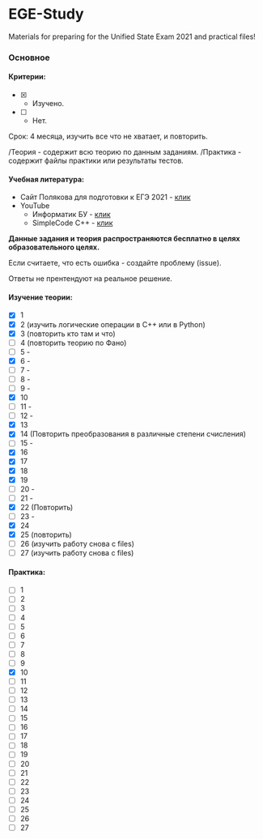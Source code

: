 # EGE-Study
Materials for preparing for the Unified State Exam 2021 and practical files!

### Основное

#### Критерии:
- [x] - Изучено.
- [ ] - Нет.

Срок: 4 месяца, изучить все что не хватает, и повторить.

/Теория - содержит всю теорию по данным заданиям.
/Практика - содержит файлы практики или результаты тестов.


#### Учебная литература:
- Сайт Полякова для подготовки к ЕГЭ 2021 - [клик](https://kpolyakov.spb.ru/school/ege.htm)
- YouTube
	- Информатик БУ - [клик](https://www.youtube.com/channel/UCmUcjDHUkIMhfqBfyHYXYuA)
	- SimpleCode C++ - [клик](https://www.youtube.com/watch?v=kRcbYLK3OnQ&list=PLQOaTSbfxUtCrKs0nicOg2npJQYSPGO9r)
	
**Данные задания и теория распространяются бесплатно в целях образовательного целях.**

Если считаете, что есть ошибка - создайте проблему (issue).
	
Ответы не прентендуют на реальное решение.
	
#### Изучение теории: 
- [x] 1
- [x] 2 (изучить логические операции в C++ или в Python)
- [x] 3 (повторить кто там и что)
- [ ] 4 (повторить теорию по Фано)
- [ ] 5 -
- [x] 6 -
- [ ] 7 -
- [ ] 8 -
- [ ] 9 -
- [x] 10
- [ ] 11 -
- [ ] 12 -
- [x] 13
- [x] 14 (Повторить преобразования в различные степени счисления)
- [ ] 15 -
- [x] 16
- [x] 17
- [x] 18
- [x] 19 
- [ ] 20 -
- [ ] 21 -
- [x] 22 (Повторить)
- [ ] 23 -
- [x] 24
- [x] 25 (повторить)
- [ ] 26 (изучить работу снова с files)
- [ ] 27 (изучить работу снова с files)

#### Практика:
- [ ] 1
- [ ] 2
- [ ] 3
- [ ] 4
- [ ] 5
- [ ] 6
- [ ] 7
- [ ] 8
- [ ] 9
- [x] 10
- [ ] 11
- [ ] 12
- [ ] 13
- [ ] 14
- [ ] 15
- [ ] 16
- [ ] 17
- [ ] 18
- [ ] 19
- [ ] 20
- [ ] 21
- [ ] 22
- [ ] 23
- [ ] 24
- [ ] 25
- [ ] 26
- [ ] 27
